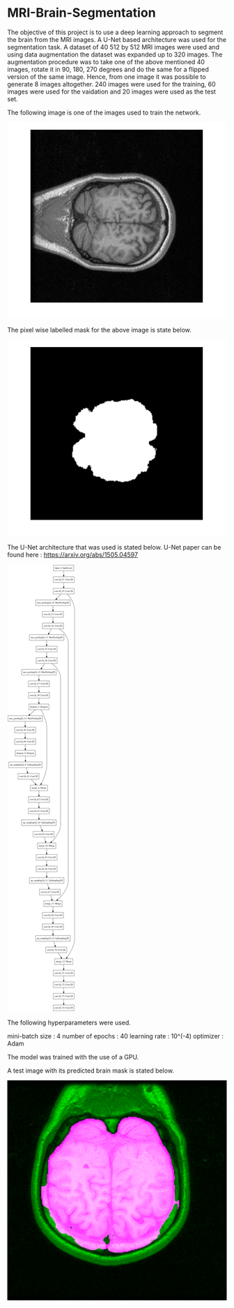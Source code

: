 # MRI-Brain-Segmentation
The objective of this project is to use a deep learning approach to segment the brain from the MRI images. A U-Net based architecture was used for the segmentation task. A dataset of 40 512 by 512 MRI images were used and using data augmentation the dataset was expanded up to 320 images. The augmentation procedure was to take one of the above mentioned 40 images, rotate it in 90, 180, 270 degrees and do the same for a flipped version of the same image. Hence, from one image it was possible to generate 8 images altogether. 240 images were used for the training, 60 images were used for the vaidation and 20 images were used as the test set.

The following image is one of the images used to train the network. 

![alt text](https://github.com/Laknath1996/MRI-Brain-Segmentation/blob/master/BRAIN_unet/Original.jpg?raw=true)

The pixel wise labelled mask for the above image is state below. 

![alt text](https://github.com/Laknath1996/MRI-Brain-Segmentation/blob/master/BRAIN_unet/mask.jpg?raw=true)

The U-Net architecture that was used is stated below. 
U-Net paper can be found here : https://arxiv.org/abs/1505.04597

![alt text](https://github.com/Laknath1996/MRI-Brain-Segmentation/blob/master/BRAIN_unet/BRAINunet_Archicture.png?raw=true)

The following hyperparameters were used. 

mini-batch size  : 4
number of epochs : 40
learning rate    : 10^(-4)
optimizer        : Adam

The model was trained with the use of a GPU.

A test image with its predicted brain mask is stated below. 

![alt text](https://raw.githubusercontent.com/Laknath1996/MRI-Brain-Segmentation/master/BRAIN_unet/img_with_mask%2021.bmp)







